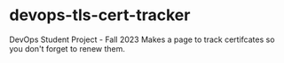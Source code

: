 # devops-tls-cert-tracker
DevOps Student Project - Fall 2023
Makes a page to track certifcates so you don't forget to renew them.
